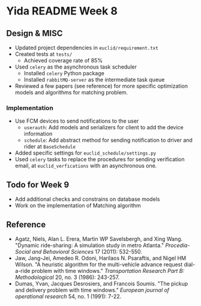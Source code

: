 # Yida README Week 8

## Design & MISC

- Updated project dependencies in `euclid/requirement.txt`
- Created tests at `tests/`
  - Achieved coverage rate of 85%
- Used `celery` as the asynchronous task scheduler
  - Installed `celery` Python package
  - Installed `rabbitMQ-server` as the intermediate task queue
- Reviewed a few papers (see reference) for more specific optimization models and algorithms for matching problem. 

### Implementation

- Use FCM devices to send notifications to the user
  - `userauth`: Add models and serializers for client to add the device information
  - `schedule`: Add abstract method for sending notification to driver and rider at `BaseSchedule`
- Added specific settings for `euclid_schedule/settings.py`
- Used `celery` tasks to replace the procedures for sending verification email, at `euclid_verfications` with an asynchronous one.

## Todo for Week 9

- Add additional checks and constrains on database models
- Work on the implementation of Matching algorithm

## Reference

- Agatz, Niels, Alan L. Erera, Martin WP Savelsbergh, and Xing Wang. "Dynamic ride-sharing: A simulation study in metro Atlanta." *Procedia-Social and Behavioral Sciences* 17 (2011): 532-550.
- Jaw, Jang-Jei, Amedeo R. Odoni, Harilaos N. Psaraftis, and Nigel HM Wilson. "A heuristic algorithm for the multi-vehicle advance request dial-a-ride problem with time windows." *Transportation Research Part B: Methodological* 20, no. 3 (1986): 243-257.
- Dumas, Yvan, Jacques Desrosiers, and Francois Soumis. "The pickup and delivery problem with time windows." *European journal of operational research* 54, no. 1 (1991): 7-22.

